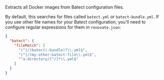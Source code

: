 Extracts all Docker images from Batect configuration files.

By default, this searches for files called `batect.yml` or `batect-bundle.yml`. If you use other file names for your
Batect configuration, you'll need to configure regular expressions for them in `renovate.json`:

```json
{
  "batect": {
    "fileMatch": [
      "(^|/)batect(-bundle)?\\.yml$",
      "(^|/)my-other-batect-file\\.yml$",
      "^a-directory/[^/]*\\.yml$"
    ]
  }
}
```

